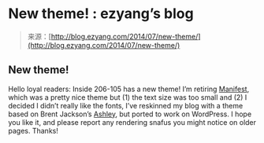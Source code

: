 <!--yml
category: 未分类
date: 2024-07-01 18:17:13
-->

# New theme! : ezyang’s blog

> 来源：[http://blog.ezyang.com/2014/07/new-theme/](http://blog.ezyang.com/2014/07/new-theme/)

## New theme!

Hello loyal readers: Inside 206-105 has a new theme! I’m retiring [Manifest](http://themes.jimbarraud.com/manifest/), which was a pretty nice theme but (1) the text size was too small and (2) I decided I didn’t really like the fonts, I’ve reskinned my blog with a theme based on Brent Jackson’s [Ashley](http://jxnblk.com/ashley/), but ported to work on WordPress. I hope you like it, and please report any rendering snafus you might notice on older pages. Thanks!